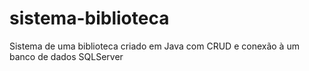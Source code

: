 # sistema-biblioteca
Sistema de uma biblioteca criado em Java com CRUD e conexão à um banco de dados SQLServer
